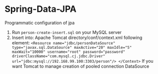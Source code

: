 # Spring-Data-JPA
Programmatic configuration of  jpa

1. Run `person-create-insert.sql` on your MySQL server
2. Insert into: Apache Tomcat directory/conf/context.xml following element:
``<Resource name="jdbc/personDataSource" type="javax.sql.DataSource"
  maxActive="20" maxIdle="5" maxWait="10000"
username="root" password="password"
         driverClassName="com.mysql.cj.jdbc.Driver"
         url="jdbc:mysql://192.168.99.100:3303/person"/>
         </Context>``
         If you want Tomcat to manage creation of pooled connection DataSource 